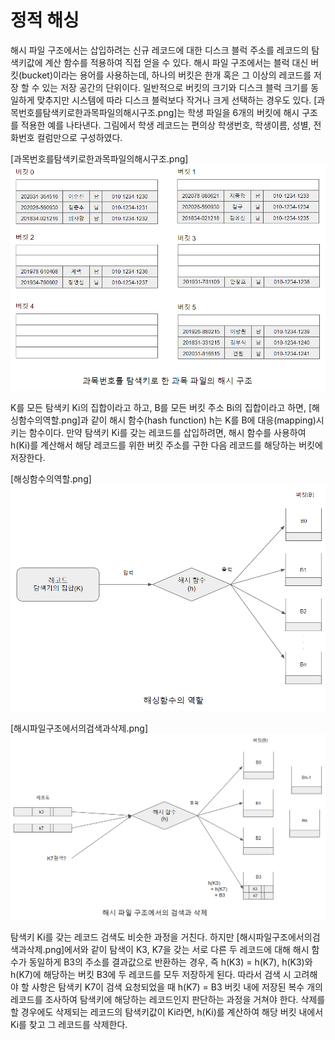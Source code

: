 # 정적 해싱

해시 파일 구조에서는 삽입하려는 신규 레코드에 대한 디스크 블럭 주소를 레코드의 탐색키값에 계산 함수를 적용하여 직접 얻을 수 있다.
해시 파일 구조에서는 블럭 대신 버킷(bucket)이라는 용어를 사용하는데, 하나의 버킷은 한개 혹은 그 이상의 레코드를 저장 할 수 있는 저장 공간의 단위이다. 일반적으로 버킷의 크기와 디스크 블럭 크기를 동일하게 맞추지만 시스템에 따라 디스크 블럭보다 작거나 크게 선택하는 경우도 있다. [과목번호를탐색키로한과목파일의해시구조.png]는 학생 파일을 6개의 버킷에 해시 구조를 적용한 예를 나타낸다. 그림에서 학생 레코드는 편의상 학생번호, 학생이름, 성별, 전화번호 컬럼만으로 구성하였다.


[과목번호를탐색키로한과목파일의해시구조.png]
![과목번호를탐색키로한과목파일의해시구조](image/과목번호를탐색키로한과목파일의해시구조.png)


K를 모든 탐색키 Ki의 집합이라고 하고, B를 모든 버킷 주소 Bi의 집합이라고 하면, [해싱함수의역할.png]과 같이 해시 함수(hash function) h는 K를 B에 대응(mapping)시키는 함수이다. 만약 탐색키 Ki를 갖는 레코드를 삽입하려면, 해시 함수를 사용하여 h(Ki)를 계산해서 해당 레코드를 위한 버킷 주소를 구한 다음 레코드를 해당하는 버킷에 저장한다.


[해싱함수의역할.png]
![해싱함수의역할](image/해싱함수의역할.png)


[해시파일구조에서의검색과삭제.png]
![해싱함수의역할](image/해시파일구조에서의검색과삭제.png)


탐색키 Ki를 갖는 레코드 검색도 비슷한 과정을 거친다. 하지만 [해시파일구조에서의검색과삭제.png]에서와 같이 탐색이 K3, K7을 갖는 서로 다른 두 레코드에 대해 해시 함수가 동일하게 B3의 주소를 결과값으로 반환하는 경우, 즉 h(K3) = h(K7), h(K3)와 h(K7)에 해당하는 버킷 B3에 두 레코드를 모두 저장하게 된다. 따라서 검색 시 고려해야 할 사항은 탐색키 K7이 검색 요청되었을 때 h(K7) = B3 버킷 내에 저장된 복수 개의 레코드를 조사하여 탐색키에 해당하는 레코드인지 판단하는 과정을 거쳐야 한다. 삭제를 할 경우에도 삭제되는 레코드의 탐색키값이 Ki라면, h(Ki)를 계산하여 해당 버킷 내에서 Ki를 찾고 그 레코드를 삭제한다.
